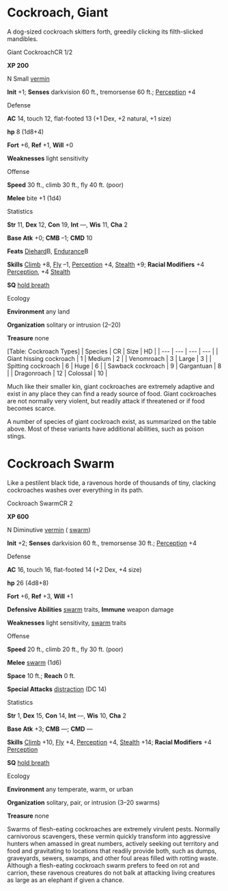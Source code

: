 # Cockroach, Giant

A dog-sized cockroach skitters forth, greedily clicking its filth-slicked mandibles.

Giant CockroachCR 1/2

**XP 200**

N Small [vermin](monsters/creatureTypes.md#_vermin)

**Init** +1; **Senses** darkvision 60 ft., tremorsense 60 ft.; [Perception](additionalMonsters/../skills/perception.md#_perception) +4

Defense

**AC** 14, touch 12, flat-footed 13 (+1 Dex, +2 natural, +1 size)

**hp** 8 (1d8+4)

**Fort** +6, **Ref** +1, **Will** +0

**Weaknesses** light sensitivity

Offense

**Speed** 30 ft., climb 30 ft., fly 40 ft. (poor)

**Melee** bite +1 (1d4)

Statistics

**Str** 11, **Dex** 12, **Con** 19, **Int** —, **Wis** 11, **Cha** 2

**Base Atk** +0; **CMB** –1; **CMD** 10

**Feats** [Diehard](additionalMonsters/../feats.md#_diehard)B, [Endurance](additionalMonsters/../feats.md#_endurance)B

**Skills** [Climb](additionalMonsters/../skills/climb.md#_climb) +8, [Fly](additionalMonsters/../skills/fly.md#_fly) –1, [Perception](additionalMonsters/../skills/perception.md#_perception) +4, [Stealth](additionalMonsters/../skills/stealth.md#_stealth) +9; **Racial Modifiers** +4 [Perception](additionalMonsters/../skills/perception.md#_perception), +4 [Stealth](additionalMonsters/../skills/stealth.md#_stealth)

**SQ** [hold breath](monsters/universalMonsterRules.md#_hold-breath)

Ecology

**Environment** any land

**Organization** solitary or intrusion (2–20)

**Treasure** none

[Table: Cockroach Types]
| Species | CR | Size | HD |
| --- | --- | --- | --- |
| Giant hissing cockroach | 1 | Medium | 2 |
| Venomroach | 3 | Large | 3 |
| Spitting cockroach | 6 | Huge | 6 |
| Sawback cockroach | 9 | Gargantuan | 8 |
| Dragonroach | 12 | Colossal | 10 |

  
  

Much like their smaller kin, giant cockroaches are extremely adaptive and exist in any place they can find a ready source of food. Giant cockroaches are not normally very violent, but readily attack if threatened or if food becomes scarce.

A number of species of giant cockroach exist, as summarized on the table above. Most of these variants have additional abilities, such as poison stings.

# Cockroach Swarm

Like a pestilent black tide, a ravenous horde of thousands of tiny, clacking cockroaches washes over everything in its path.

Cockroach SwarmCR 2

**XP 600**

N Diminutive [vermin](monsters/creatureTypes.md#_vermin) ( [swarm](monsters/creatureTypes.md#_swarm-subtype))

**Init** +2; **Senses** darkvision 60 ft., tremorsense 30 ft.; [Perception](additionalMonsters/../skills/perception.md#_perception) +4

Defense

**AC** 16, touch 16, flat-footed 14 (+2 Dex, +4 size)

**hp** 26 (4d8+8)

**Fort** +6, **Ref** +3, **Will** +1

**Defensive Abilities** [swarm](monsters/creatureTypes.md#_swarm-subtype) traits, **Immune** weapon damage

**Weaknesses** light sensitivity, [swarm](monsters/creatureTypes.md#_swarm-subtype) traits

Offense

**Speed** 20 ft., climb 20 ft., fly 30 ft. (poor)

**Melee** [swarm](monsters/creatureTypes.md#_swarm-subtype) (1d6)

**Space** 10 ft.; **Reach** 0 ft.

**Special Attacks** [distraction](monsters/universalMonsterRules.md#_distraction) (DC 14)

Statistics

**Str** 1, **Dex** 15, **Con** 14, **Int** —, **Wis** 10, **Cha** 2

**Base Atk** +3; **CMB** —; **CMD** —

**Skills** [Climb](additionalMonsters/../skills/climb.md#_climb) +10, [Fly](additionalMonsters/../skills/fly.md#_fly) +4, [Perception](additionalMonsters/../skills/perception.md#_perception) +4, [Stealth](additionalMonsters/../skills/stealth.md#_stealth) +14; **Racial Modifiers** +4 [Perception](additionalMonsters/../skills/perception.md#_perception)

**SQ** [hold breath](monsters/universalMonsterRules.md#_hold-breath)

Ecology

**Environment** any temperate, warm, or urban

**Organization** solitary, pair, or intrusion (3–20 swarms)

**Treasure** none

Swarms of flesh-eating cockroaches are extremely virulent pests. Normally carnivorous scavengers, these vermin quickly transform into aggressive hunters when amassed in great numbers, actively seeking out territory and food and gravitating to locations that readily provide both, such as dumps, graveyards, sewers, swamps, and other foul areas filled with rotting waste. Although a flesh-eating cockroach swarm prefers to feed on rot and carrion, these ravenous creatures do not balk at attacking living creatures as large as an elephant if given a chance.

